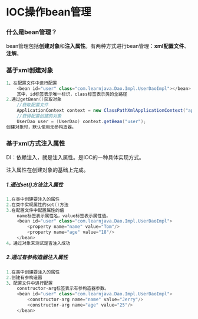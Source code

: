 # IOC操作bean管理

### 什么是bean管理？

bean管理包括**创建对象**和**注入属性**。有两种方式进行bean管理：**xml配置文件**、**注解**。

### 基于xml创建对象

```Java
1、在配置文件中进行配置
    <bean id="user" class="com.learnjava.Dao.Impl.UserDaoImpl"></bean>
    其中，id标签表示唯一标识，class标签表示类的全路径
2.通过getBean()获取对象
    //获取配置文件
	ApplicationContext context = new ClassPathXmlApplicationContext("applicationContext.xml");
    //获得配置创建的对象
	UserDao user = (UserDao) context.getBean("user");
创建对象时，默认使用无参构造器。
```

### 基于xml方式注入属性

DI：依赖注入，就是注入属性。是IOC的一种具体实现方式。 

注入属性在创建对象的基础上完成。

##### 1.通过set()方法注入属性

```Java
1.在类中创建要注入的属性
2.在类中实现属性的set()方法
3.在配置文件中配置属性的值
    name标签表示属性名，value标签表示属性值。
    <bean id="user" class="com.learnjava.Dao.Impl.UserDaoImpl">
        <property name="name" value="Tom"/>
        <property name="age" value="18"/>
    </bean>
4，通过对象来测试是否注入成功
```

##### 2.通过有参构造器注入属性

```java
1.在类中创建要注入的属性
2.创建有参构造器
3、配置文件中进行配置
    constructor-arg标签表示有参构造器参数。
    <bean id="user" class="com.learnjava.Dao.Impl.UserDaoImpl">
        <constructor-arg name="name" value="Jerry"/>
        <constructor-arg name="age" value="25"/>
    </bean>
```

